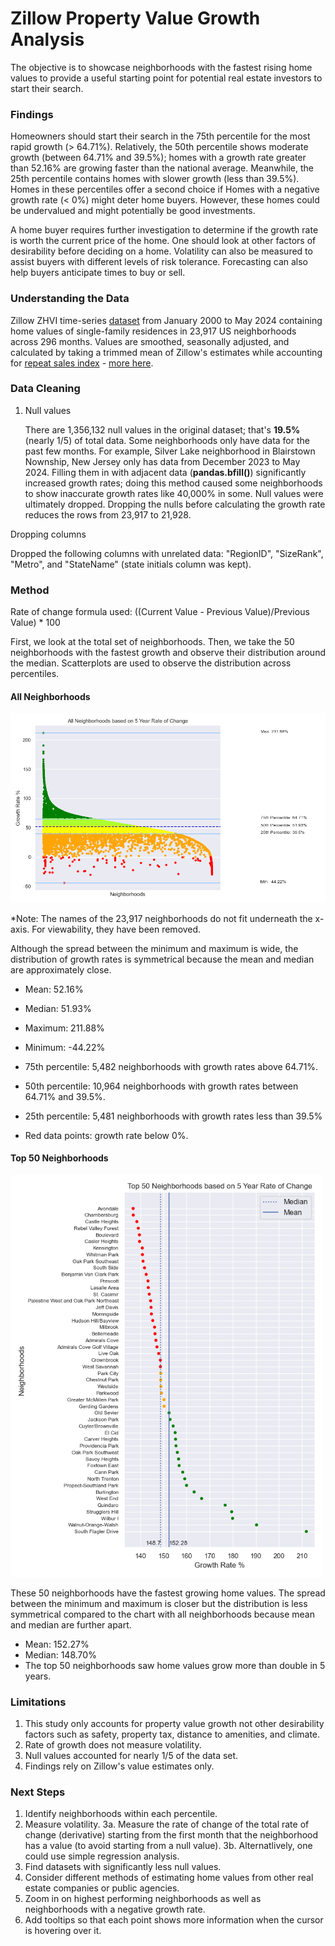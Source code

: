 # Zillow Property Value Growth Analysis
The objective is to showcase neighborhoods with the fastest rising home values to provide a useful starting point for potential real estate investors to start their search. 

### Findings
Homeowners should start their search in the 75th percentile for the most rapid growth (> 64.71%). Relatively, the 50th percentile shows moderate growth (between 64.71% and 39.5%); homes with a growth rate greater than 52.16% are growing faster than the national average. Meanwhile, the 25th percentile contains homes with slower growth (less than 39.5%). Homes in these percentiles offer a second choice if  Homes with a negative growth rate (< 0%) might deter home buyers. However, these homes could be undervalued and might potentially be good investments. 

A home buyer requires further investigation to determine if the growth rate is worth the current price of the home. One should look at other factors of desirability before deciding on a home. Volatility can also be measured to assist buyers with different levels of risk tolerance. Forecasting can also help buyers anticipate times to buy or sell.

### Understanding the Data
Zillow ZHVI time-series [dataset](https://drive.google.com/file/d/1SeR8qDqmhj0YHPOMiBU1zEbyaIjmAnga/view?usp=sharing) from January 2000 to May 2024 containing home values of single-family residences in 23,917 US neighborhoods across 296 months. Values are smoothed, seasonally adjusted, and calculated by taking a trimmed mean of Zillow's estimates while accounting for [repeat sales index](https://www.investopedia.com/terms/r/repeatsales-method.asp) - [more here](https://www.zillow.com/research/methodology-neural-zhvi-32128/). 

### Data Cleaning
1. Null values

      There are 1,356,132 null values in the original dataset; that's **19.5%** (nearly 1/5) of total data. Some neighborhoods only have data for the past few months. For example, Silver Lake neighborhood in Blairstown Nownship, New Jersey only has data from December 2023 to May 2024. Filling them in with adjacent data (**pandas.bfill()**) significantly increased growth rates; doing this method caused some neighborhoods to show inaccurate growth rates like 40,000% in some. Null values were ultimately dropped. Dropping the nulls before calculating the growth rate reduces the rows from 23,917 to 21,928.

Dropping columns

Dropped the following columns with unrelated data: "RegionID", "SizeRank", "Metro", and "StateName" (state initials column was kept).

### Method
Rate of change formula used:
((Current Value - Previous Value)/Previous Value) * 100

First, we look at the total set of neighborhoods. Then, we take the 50 neighborhoods with the fastest growth and observe their distribution around the median. Scatterplots are used to observe the distribution across percentiles.

#### All Neighborhoods

<img width="800" src="https://github.com/vitoperez117/Python_US_Home_Values/blob/main/Output%20Plots/All%20Neighborhoods%205%20year%20ROC.png">

*Note: The names of the 23,917 neighborhoods do not fit underneath the x-axis. For viewability, they have been removed.

Although the spread between the minimum and maximum is wide, the distribution of growth rates is symmetrical because the mean and median are approximately close.
- Mean: 52.16%
- Median: 51.93% 
- Maximum: 211.88%
- Minimum: -44.22%

- 75th percentile: 5,482 neighborhoods with growth rates above 64.71%.
- 50th percentile: 10,964 neighborhoods with growth rates between 64.71% and 39.5%.
- 25th percentile: 5,481 neighborhoods with growth rates less than 39.5%
- Red data points: growth rate below 0%.

#### Top 50 Neighborhoods

<img width="500" src="https://github.com/vitoperez117/Python_US_Home_Values/blob/main/Output%20Plots/Top%2050%20Neighborhoods%20scatterplot.png">

These 50 neighborhoods have the fastest growing home values. The spread between the minimum and maximum is closer but the distribution is less symmetrical compared to the chart with all neighborhoods because mean and median are further apart.
- Mean: 152.27%
- Median: 148.70%
- The top 50 neighborhoods saw home values grow more than double in 5 years.

### Limitations
1. This study only accounts for property value growth not other desirability factors such as safety, property tax, distance to amenities, and climate.
2. Rate of growth does not measure volatility. 
3. Null values accounted for nearly 1/5 of the data set.
4. Findings rely on Zillow's value estimates only.

### Next Steps
1. Identify neighborhoods within each percentile.
2. Measure volatility.
3a. Measure the rate of change of the total rate of change (derivative) starting from the first month that the neighborhood has a value (to avoid starting from a null value).
3b. Alternatlively, one could use simple regression analysis. 
4. Find datasets with significantly less null values.
5. Consider different methods of estimating home values from other real estate companies or public agencies.
6. Zoom in on highest performing neighborhoods as well as neighborhoods with a negative growth rate.
7. Add tooltips so that each point shows more information when the cursor is hovering over it.
